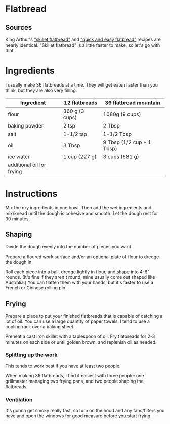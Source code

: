 # Flatbread

## Sources
King Arthur's ["skillet flatbread"](https://www.kingarthurbaking.com/recipes/skillet-flatbreads-recipe) and 
["quick and easy flatbread"](https://www.kingarthurbaking.com/recipes/quick-and-easy-flatbreads-recipe) recipes 
are nearly identical. "Skillet flatbread" is a little faster to make, so let's go with that.

# Ingredients

I usually make 36 flatbreads at a time. They will get eaten faster than you think, but they are also very filling.

| **Ingredient** | **12 flatbreads** | **36 flatbread mountain** |
| ----------- | ----------- | ----------- |
| flour | 360 g (3 cups) | 1080g (9 cups) |
| baking powder | 2 tsp | 2 Tbsp |
| salt | 1-1/2 tsp | 1-1/2 Tbsp |
| oil | 3 Tbsp | 9 Tbsp (1/2 cup + 1 Tbsp) |
| ice water | 1 cup (227 g) | 3 cups (681 g) |
| additional oil for frying | | |

# Instructions

Mix the dry ingredients in one bowl. Then add the wet ingredients and mix/knead until the dough is cohesive and smooth. Let the dough rest for 30 minutes.

## Shaping

Divide the dough evenly into the number of pieces you want.

Prepare a floured work surface and/or an optional plate of flour to dredge the dough in.

Roll each piece into a ball, dredge lightly in flour, and shape into 4-6" rounds. 
(It's fine if they aren't round; mine usually come out shaped like Australia.) 
You can flatten them with your hands, but it's faster to use a French or Chinese rolling pin.

## Frying

Prepare a place to put your finished flatbreads that is capable of catching a lot of oil. 
You can use a large quantity of paper towels. I tend to use a cooling rack over a baking sheet.

Preheat a cast iron skillet with a tablespoon of oil. Fry flatbreads for 2-3 minutes on each side or until golden brown, and replenish oil as needed.

### Splitting up the work
This tends to work best if you have at least two people.

When making 36 flatbreads, I find it easiest with three people: one grillmaster managing two frying pans, and two people shaping the flatbreads.

### Ventilation

It's gonna get smoky really fast, so turn on the hood and any fans/filters you have and open the windows for good measure before you start frying.

